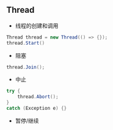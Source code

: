 ## Thread

* 线程的创建和调用

```csharp
Thread thread = new Thread(() => {});
thread.Start()
```

* 阻塞
```csharp
thread.Join();
```

* 中止
```csharp
try {
	thread.Abort();
}
catch (Exception e) {}
```

* 暂停/继续

